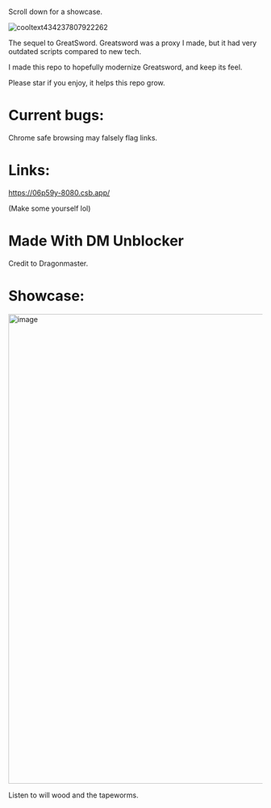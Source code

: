 Scroll down for a showcase.

![cooltext434237807922262](https://user-images.githubusercontent.com/119009502/233846585-d725d79c-6e1a-4b29-b2be-3f247ed6d9e5.png)

The sequel to GreatSword. Greatsword was a proxy I made, but it had very outdated scripts compared to new tech. 

I made this repo to hopefully modernize Greatsword, and keep its feel.

Please star if you enjoy, it helps this repo grow.

# Current bugs:
Chrome safe browsing may falsely flag links.
# Links:
https://06p59y-8080.csb.app/

(Make some yourself lol)

# Made With DM Unblocker

Credit to Dragonmaster.

# Showcase:

<img width="931" alt="image" src="https://user-images.githubusercontent.com/119009502/235354351-89ca60ca-7dcb-48ac-a2e3-8ec292dd6ae8.png">

Listen to will wood and the tapeworms.

